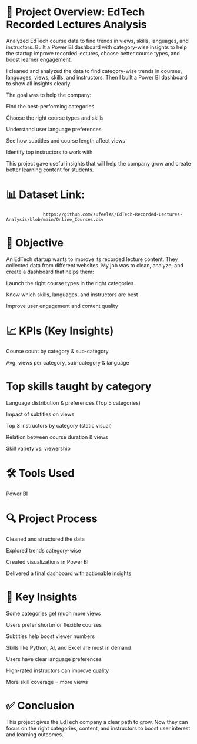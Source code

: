 # 📌 Project Overview: EdTech Recorded Lectures Analysis

Analyzed EdTech course data to find trends in views, skills, languages, and instructors. Built a Power BI dashboard with category-wise insights to help the startup improve recorded lectures, choose better course types, and boost learner engagement.


I cleaned and analyzed the data to find category-wise trends in courses, languages, views, skills, and instructors. Then I built a Power BI dashboard to show all insights clearly.

The goal was to help the company:

Find the best-performing categories

Choose the right course types and skills

Understand user language preferences

See how subtitles and course length affect views

Identify top instructors to work with

This project gave useful insights that will help the company grow and create better learning content for students.

# 📊 Dataset Link:
                  https://github.com/sufeelAK/EdTech-Recorded-Lectures-Analysis/blob/main/Online_Courses.csv





# 🧩 Objective
An EdTech startup wants to improve its recorded lecture content. They collected data from different websites. My job was to clean, analyze, and create a dashboard that helps them:

Launch the right course types in the right categories

Know which skills, languages, and instructors are best

Improve user engagement and content quality

# 📈 KPIs (Key Insights)
Course count by category & sub-category

Avg. views per category, sub-category & language

# Top skills taught by category

Language distribution & preferences (Top 5 categories)

Impact of subtitles on views

Top 3 instructors by category (static visual)

Relation between course duration & views

Skill variety vs. viewership

# 🛠️ Tools Used
Power BI

# 🔍 Project Process
Cleaned and structured the data

Explored trends category-wise

Created visualizations in Power BI

Delivered a final dashboard with actionable insights

# 🧠 Key Insights
Some categories get much more views

Users prefer shorter or flexible courses

Subtitles help boost viewer numbers

Skills like Python, AI, and Excel are most in demand

Users have clear language preferences

High-rated instructors can improve quality

More skill coverage = more views

# ✅ Conclusion
This project gives the EdTech company a clear path to grow.
Now they can focus on the right categories, content, and instructors to boost user interest and learning outcomes.



